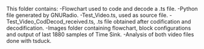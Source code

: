 This folder contains:
-Flowchart used to code and decode a .ts file.
-Python file generated by GNURadio.
-Test_Video.ts, used as source file.
-Test_Video_CodDecod_received.ts, .ts file obtained after codification and decodification.
-Images folder containing flowchart, block configurations and output of last 1880 samples of Time Sink.
-Analysis of both video files done with tsduck.

